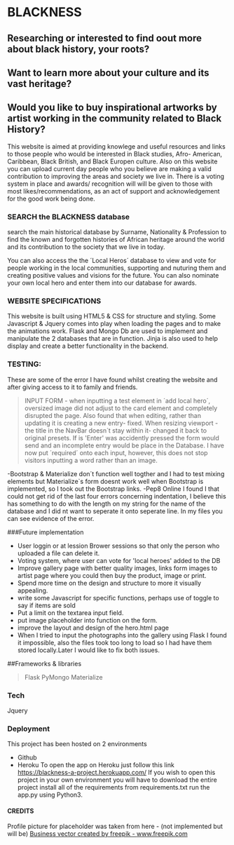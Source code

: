 # BLACKNESS

## Researching or interested to find oout more about black history, your roots?
## Want to learn more about your culture and its vast heritage?
## Would you like to buy inspirational artworks by artist working in the community related to Black History?

This website is aimed at providing knowlege and useful resources and links to those people who would be 
interested in Black studies, Afro- American, Caribbean, Black British, and Black Europen culture. Also on this website you can upload current day people who you believe are making a valid contribution to improving the areas and society we live in. There is a voting system in place and awards/ recognition will
will be given to those with most likes/recommendations, as an act of support and acknowledgement for the good work being done.

### SEARCH the BLACKNESS database
search the main historical database by Surname, Nationality & Profession to find the known and forgotten histories of
African heritage around the world and its contribution to the society that we live in today. 

You can also access the the ´Local Heros´ database to view and vote for people working in the local communities,
supporting and nuturing them and creating positive values and visions for the future. You can also nominate your own local hero and
enter them into our database for awards.

### WEBSITE SPECIFICATIONS
This website is built using HTML5 & CSS for structure and styling. Some Javascript & Jquery comes into play when  loading the 
pages and to make the animations work. Flask and Mongo Db are used to implement and manipulate the 2 databases that are in function.
Jinja is also used to help display and create a better functionality in the backend.


### TESTING: 
These are some of the error I have found whilst creating the website and after giving access to it to family and friends.
>INPUT FORM -   when inputting a test element in ´add local hero´, oversized image did not adjust to the card element and completely disrupted the page.
>               Also found that when editing, rather than updating it is creating a new entry- fixed.
>               When resizing viewport - the title in the NavBar doesn´t stay within it- changed it back to original presets.
>               If  is 'Enter' was accidently pressed the form would send and an incomplete entry  would be place in the Database. I have now put ´required´
                onto each input, however, this does not stop visitors inputting a word rather than an image.

-Bootstrap & Materialize 
                don´t function well togther and I had to test mixing elements but Materialize`s form doesnt work well when Bootstrap
                is implemented, so I took out the Bootstrap links.
-Pep8 Online    I found I that could not get rid of the last four errors concerning indentation, I believe this has something
                to do with the length on my string for the name of the database and I did nt want to seperate it onto seperate line. In my files you can see evidence of the error.

###Future implementation
- User loggin or at lession Brower sessions so that only the person who uploaded a file can delete it.
- Voting system, where user can vote for 'local heroes' added to the DB
- Improve gallery page with better quality images, links form images to artist page where you could then buy the product, image or print.
- Spend more time on the design and structure to more it visually appealing.
- write some Javascript for specific functions, perhaps use of toggle to say if items are sold
- Put a limit on the textarea input field.
- put image placeholder into function on the form.
- improve the layout and design of the hero.html page
- When I tried to input the photographs into the gallery using Flask I found it impossible, also the files took too long to load so
I had have them stored locally.Later I would like to fix both issues.


##Frameworks & libraries

> Flask
> PyMongo
> Materialize

### Tech 
Jquery


### Deployment

This project has been hosted on 2 environments
- Github
- Heroku
To open the app on Heroku just follow this link https://blackness-a-project.herokuapp.com/
If you wish to open this project in your own environment you will have to
download the entire  project
install all of the requirements from requirements.txt
run the app.py using Python3.

#### CREDITS
Profile picture for placeholder was taken from here - (not implemented but will be)
<a href="https://www.freepik.com/free-photos-vectors/business">Business vector created by freepik - www.freepik.com</a>
